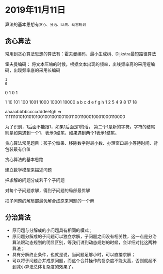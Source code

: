 # 2019年11月11日

算法的基本思想有`贪心、分治、回溯、动态规划`

## 贪心算法

常用到贪心算法思想的算法有：霍夫曼编码、最小生成树、Dijkstra最短路径算法

霍夫曼编码： 将文本压缩的时候，根据文本出现的频率，出线频率高的采用短编码，出现频率底的采用长编码

    1
    0
  0 1
0 1  

1 10 101 100 1001 1000 10001 10000
a b  c   d   e    f    g     h
1 2  5   4   9    8    17    18

aaaaabbbbccccdddeefgh => 11111101010101010010010010010011001100010001000110000

为了识别，1后面不能跟1，如果1后面是1的话， 第二个1是新的字符。字符的结尾则是如果遇到一个1，表示0结尾，如果遇到两个1表示1结尾。

贪心算法常见题目：孩子分糖果、移除数字得最小数、办理窗口最小等待时间、背包装最有价值

贪心算法的基本思路

建立数学模型来描述问题

把求解的问题分成若干个子问题

对每个子问题求解，得到子问题的局部最优解

把子问题的解局部最优解合成原来问题的一个解

## 分治算法

- 原问题与分解成的小问题具有相同的模式；
- 原问题分解成的子问题可以独立求解，子问题之间没有相关性，这一点是分治算法跟动态规划的明显区别，等我们讲到动态规划的时候，会详细对比这两种算法；
- 具有分解终止条件，也就是说，当问题足够小时，可以直接求解；
- 可以将子问题合并成原问题，而这个合并操作的复杂度不能太高，否则就起不到减小算法总体复杂度的效果了。

